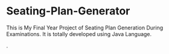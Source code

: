 # Seating-Plan-Generator

This is My Final Year Project of Seating Plan Generation During Examinations. It is totally developed using Java Language.
















































































































































































































































































































































































































.






































